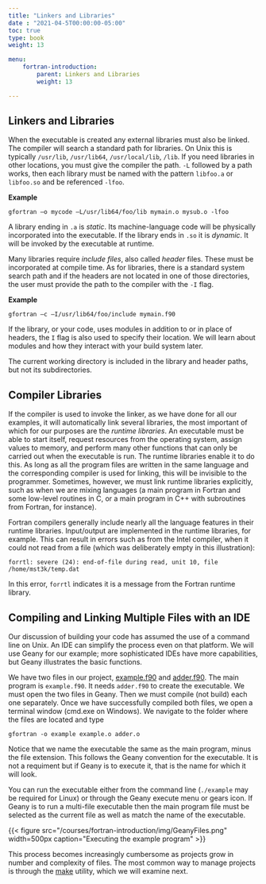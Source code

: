 ```yaml
---
title: "Linkers and Libraries"
date : "2021-04-5T00:00:00-05:00"
toc: true
type: book
weight: 13

menu:
    fortran-introduction:
        parent: Linkers and Libraries
        weight: 13

---
```


## Linkers and Libraries

When the executable is created any external libraries must also be linked.
The compiler will search a standard path for libraries.  On Unix this is typically `/usr/lib`, `/usr/lib64`, `/usr/local/lib`, `/lib`.
If you need libraries in other locations, you must give the compiler the path. `-L` followed by a path works, then each library must be named with the pattern `libfoo.a` or `libfoo.so` and be referenced `-lfoo`.

**Example**
```
gfortran –o mycode –L/usr/lib64/foo/lib mymain.o mysub.o -lfoo
```

A library ending in `.a` is _static_.  Its machine-language code will be physically incorporated into the executable.  If the library ends in `.so` it is _dynamic_.  It will be invoked by the executable at runtime.

Many libraries require _include files_, also called _header_ files.  These must be incorporated at compile time.  As for libraries, there is a standard system search path and if the headers are not located in one of those directories, the user must provide the path to the compiler with the `-I` flag.

**Example**
```
gfortran –c –I/usr/lib64/foo/include mymain.f90
```
If the library, or your code, uses modules in addition to or in place of headers, the `I` flag is also used to specify their location.  We will learn about modules and how they interact with your build system later.

The current working directory is included in the library and header paths, but not its subdirectories.

## Compiler Libraries

If the compiler is used to invoke the linker, as we have done for all our examples, it will automatically link several libraries, the most important of which for our purposes are the _runtime libraries_.  An executable must be able to start itself, request resources from the operating system, assign values to memory, and perform many other functions that can only be carried out when the executable is run.  The runtime libraries enable it to do this.  As long as all the program files are written in the same language and the corresponding compiler is used for linking, this will be invisible to the programmer.  Sometimes, however, we must link runtime libraries explicitly, such as when we are mixing languages (a main program in Fortran and some low-level routines in C, or a main program in C++ with subroutines from Fortran, for instance).  

Fortran compilers generally include nearly all the language features in their runtime libraries.  Input/output are implemented in the runtime libraries, for example.  This can result in errors such as from the Intel compiler, when it could not read from a file (which was deliberately empty in this illustration):
```
forrtl: severe (24): end-of-file during read, unit 10, file /home/mst3k/temp.dat
```
In this error, `forrtl` indicates it is a message from the Fortran runtime library.

## Compiling and Linking Multiple Files with an IDE

Our discussion of building your code has assumed the use of a command line on Unix.  An IDE can simplify the process even on that platform.
We will use Geany for our example; more sophisticated IDEs have more capabilities, but Geany illustrates the basic functions.

We have two files in our project, [example.f90](/courses/fortran-introduction/compiler_example/example.f90) and [adder.f90](/courses/fortran-introduction/compiler_example/adder.f90).  The main program is `example.f90`.  It needs `adder.f90` to create the executable.  We must open the two files in Geany.  Then we must compile (not build) each one separately.  Once we have successfully compiled both files, we open a terminal window (cmd.exe on Windows).  We navigate to the folder where the files are located and type
```
gfortran -o example example.o adder.o
```
Notice that we name the executable the same as the main program, minus the file extension.  This follows the Geany convention for the executable.  It is not a requiment but if Geany is to execute it, that is the name for which it will look.

You can run the executable either from the command line (`./example` may be required for Linux) or through the Geany execute menu or gears icon.
If Geany is to run a multi-file executable then the main program file must be selected as the current file as well as match the name of the executable.

{{< figure src="/courses/fortran-introduction/img/GeanyFiles.png" width=500px caption="Executing the example program" >}}

This process becomes increasingly cumbersome as projects grow in number and complexity of files.  The most common way to manage projects is through the [make](courses/fortran-introduction/make.md) utility, which we will examine next.

